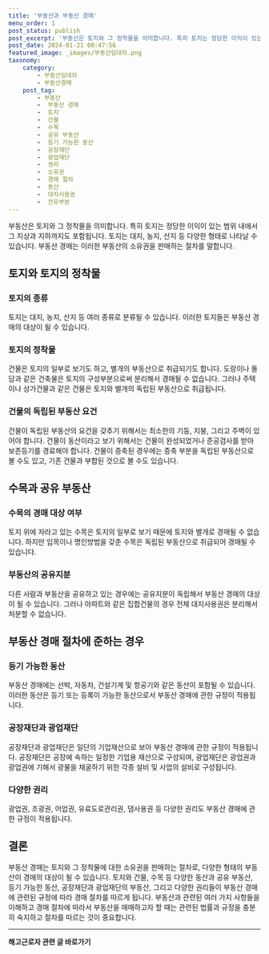 ```yaml
---
title: '부동산과 부동산 경매'
menu_order: 1
post_status: publish
post_excerpt: '부동산은 토지와 그 정착물을 의미합니다. 특히 토지는 정당한 이익이 있는 범위 내에서 그 지상과 지하까지도 포함됩니다. 토지는 대지, 농지, 산지 등 다양한 형태로 나타날 수 있습니다. 부동산 경매는 이러한 부동산의 소유권을 판매하는 절차를 말합니다.'
post_date: 2024-01-21 00:47:56
featured_image: _images/부동산임대차.png
taxonomy:
    category:
        - 부동산임대차
        - 부동산경매
    post_tag:
        - 부동산
        -  부동산 경매
        -  토지
        -  건물
        -  수목
        -  공유 부동산
        -  등기 가능한 동산
        -  공장재단
        -  광업재단
        -  권리
        -  소유권
        -  경매 절차
        -  동산
        -  대지사용권
        -  전유부분
---
```



부동산은 토지와 그 정착물을 의미합니다. 특히 토지는 정당한 이익이 있는 범위 내에서 그 지상과 지하까지도 포함됩니다. 토지는 대지, 농지, 산지 등 다양한 형태로 나타날 수 있습니다. 부동산 경매는 이러한 부동산의 소유권을 판매하는 절차를 말합니다.

## 토지와 토지의 정착물

### 토지의 종류

토지는 대지, 농지, 산지 등 여러 종류로 분류될 수 있습니다. 이러한 토지들은 부동산 경매의 대상이 될 수 있습니다.

### 토지의 정착물

건물은 토지의 일부로 보기도 하고, 별개의 부동산으로 취급되기도 합니다. 도랑이나 돌담과 같은 건축물은 토지의 구성부분으로써 분리해서 경매될 수 없습니다. 그러나 주택이나 상가건물과 같은 건물은 토지와 별개의 독립된 부동산으로 취급됩니다.

### 건물의 독립된 부동산 요건

건물이 독립된 부동산의 요건을 갖추기 위해서는 최소한의 기둥, 지붕, 그리고 주벽이 있어야 합니다. 건물이 동산이라고 보기 위해서는 건물이 완성되었거나 준공검사를 받아 보존등기를 경료해야 합니다. 건물이 증축된 경우에는 증축 부분을 독립된 부동산으로 볼 수도 있고, 기존 건물과 부합된 것으로 볼 수도 있습니다.

## 수목과 공유 부동산

### 수목의 경매 대상 여부

토지 위에 자라고 있는 수목은 토지의 일부로 보기 때문에 토지와 별개로 경매될 수 없습니다. 하지만 입목이나 명인방법을 갖춘 수목은 독립된 부동산으로 취급되어 경매될 수 있습니다.

### 부동산의 공유지분

다른 사람과 부동산을 공유하고 있는 경우에는 공유지분이 독립해서 부동산 경매의 대상이 될 수 있습니다. 그러나 아파트와 같은 집합건물의 경우 전체 대지사용권은 분리해서 처분할 수 없습니다.

## 부동산 경매 절차에 준하는 경우

### 등기 가능한 동산

부동산 경매에는 선박, 자동차, 건설기계 및 항공기와 같은 동산이 포함될 수 있습니다. 이러한 동산은 등기 또는 등록이 가능한 동산으로서 부동산 경매에 관한 규정이 적용됩니다.

### 공장재단과 광업재단

공장재단과 광업재단은 일단의 기업재산으로 보아 부동산 경매에 관한 규정이 적용됩니다. 공장재단은 공장에 속하는 일정한 기업용 재산으로 구성되며, 광업재단은 광업권과 광업권에 기해서 광물을 채굴하기 위한 각종 설비 및 사업의 설비로 구성됩니다.

### 다양한 권리

광업권, 조광권, 어업권, 유료도로관리권, 댐사용권 등 다양한 권리도 부동산 경매에 관한 규정이 적용됩니다.

## 결론

부동산 경매는 토지와 그 정착물에 대한 소유권을 판매하는 절차로, 다양한 형태의 부동산이 경매의 대상이 될 수 있습니다. 토지와 건물, 수목 등 다양한 동산과 공유 부동산, 등기 가능한 동산, 공장재단과 광업재단의 부동산, 그리고 다양한 권리들이 부동산 경매에 관련된 규정에 따라 경매 절차를 따르게 됩니다. 부동산과 관련된 여러 가지 사항들을 이해하고 경매 절차에 따라서 부동산을 매매하고자 할 때는 관련된 법률과 규정을 충분히 숙지하고 절차를 따르는 것이 중요합니다.
<!-- wp:separator -->
<hr class="wp-block-separator has-alpha-channel-opacity"/>
<!-- /wp:separator -->

<!-- wp:group {"backgroundColor":"base","layout":{"type":"constrained"}} -->
<div class="wp-block-group has-base-background-color has-background"><!-- wp:paragraph {"align":"center","fontSize":"medium"} -->
<p class="has-text-align-center has-large-font-size"><strong>해고근로자 관련 글 바로가기</strong></p>
<!-- /wp:paragraph -->


<!-- wp:latest-posts
{"categories":[{"id":12660,"count":19,"description":"","link":"https://uknowlaw.com/category/%ed%95%b4%ea%b3%a0%ea%b7%bc%eb%a1%9c%ec%9e%90/","name":"해고근로자","slug":"해고근로자","taxonomy":"category","parent":0,"meta":[],"_links":{"self":[{"href":"https://uknowlaw.com/wp-json/wp/v2/categories/12660"}],"collection":[{"href":"https://uknowlaw.com/wp-json/wp/v2/categories"}],"about":[{"href":"https://uknowlaw.com/wp-json/wp/v2/taxonomies/category"}],"wp:post_type":[{"href":"https://uknowlaw.com/wp-json/wp/v2/posts?categories=12660"}],"curies":[{"name":"wp","href":"https://api.w.org/{rel}","templated":true}]}}],"postsToShow":100,"excerptLength":28,"postLayout":"grid","columns":2,"featuredImageAlign":"left","featuredImageSizeSlug":"large","fontSize":"small"} /--></div>
<!-- /wp:group -->
